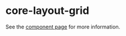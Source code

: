 core-layout-grid
================

See the [component page](http://polymer.github.io/core-layout-grid) for more information.